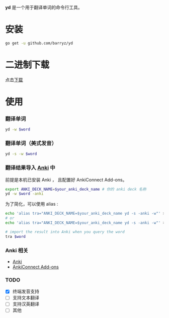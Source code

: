 **yd** 是一个用于翻译单词的命令行工具。

# 安装
```bash
go get -u github.com/barryz/yd
```

# 二进制下载

点击[下载](https://github.com/barryz/yd/releases/tag/v1.0.0)

# 使用

### 翻译单词

```sh
yd -w $word
```

### 翻译单词（美式发音）

```sh
yd -s -w $word
```

### 翻译结果导入 [Anki](https://apps.ankiweb.net/) 中

前提是本机已安装 Anki ， 且配置好 AnkiConnect Add-ons。

```bash
export ANKI_DECK_NAME=$your_anki_deck_name # 你的 anki deck 名称
yd -w $word -anki
```

为了简化，可以使用 alias :

```bash
echo 'alias tra="ANKI_DECK_NAME=$your_anki_deck_name yd -s -anki -w"' >> ~/.zshrc
# or
echo 'alias tra="ANKI_DECK_NAME=$your_anki_deck_name yd -s -anki -w"' >> ~/.bashrc

# import the result into Anki when you query the word
tra $word
```

### Anki 相关

- [Anki](https://apps.ankiweb.net/)
- [AnkiConnect Add-ons](https://ankiweb.net/shared/info/2055492159)

### TODO

- [x] 终端发音支持
- [ ] 支持文本翻译
- [ ] 支持汉英翻译
- [ ] 其他
